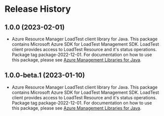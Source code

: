 # Release History

## 1.0.0 (2023-02-01)

- Azure Resource Manager LoadTest client library for Java. This package contains Microsoft Azure SDK for LoadTest Management SDK. LoadTest client provides access to LoadTest Resource and it's status operations. Package tag package-2022-12-01. For documentation on how to use this package, please see [Azure Management Libraries for Java](https://aka.ms/azsdk/java/mgmt).

## 1.0.0-beta.1 (2023-01-10)

- Azure Resource Manager LoadTest client library for Java. This package contains Microsoft Azure SDK for LoadTest Management SDK. LoadTest client provides access to LoadTest Resource and it's status operations. Package tag package-2022-12-01. For documentation on how to use this package, please see [Azure Management Libraries for Java](https://aka.ms/azsdk/java/mgmt).
